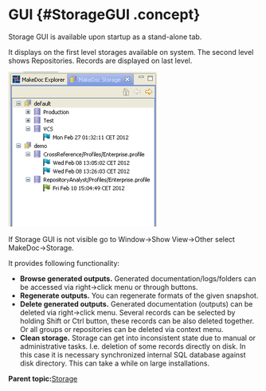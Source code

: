 # GUI {#StorageGUI .concept}

Storage GUI is available upon startup as a stand-alone tab.

It displays on the first level storages available on system. The second level shows Repositories. Records are displayed on last level.

![Storage GUI](img/gui.png "Storage GUI")

If Storage GUI is not visible go to Window-\>Show View-\>Other select MakeDoc-\>Storage.

It provides following functionality:

-   **Browse generated outputs.** Generated documentation/logs/folders can be accessed via right-\>click menu or through buttons.
-   **Regenerate outputs.** You can regenerate formats of the given snapshot.
-   **Delete generated outputs.** Generated documentation \(outputs\) can be deleted via right-\>click menu. Several records can be selected by holding Shift or Ctrl button, these records can be also deleted together. Or all groups or repositories can be deleted via context menu.
-   **Clean storage.** Storage can get into inconsistent state due to manual or administrative tasks. I.e. deletion of some records directly on disk. In this case it is necessary synchronized internal SQL database against disk directory. This can take a while on large installations.

**Parent topic:**[Storage](../../../modules/base/storage/index.md)

